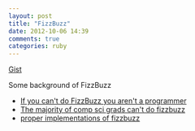 ```yaml
---
layout: post
title: "FizzBuzz"
date: 2012-10-06 14:39
comments: true
categories: ruby
---
```


[Gist](https://gist.github.com/3856188)


Some background of FizzBuzz

- [If you can't do FizzBuzz you aren't a programmer](http://www.codinghorror.com/blog/2007/02/fizzbuzz-the-programmers-stairway-to-heaven.html)
- [The majority of comp sci grads can't do fizzbuzz](http://www.codinghorror.com/blog/2007/02/why-cant-programmers-program.html)
- [proper implementations of fizzbuzz](http://dave.fayr.am/posts/2012-10-4-finding-fizzbuzz.html)
